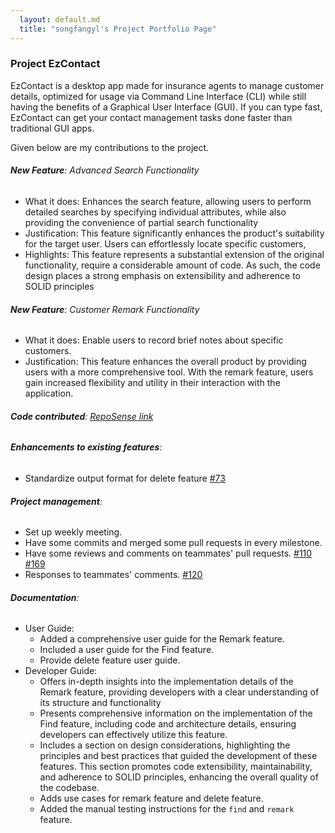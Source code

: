 ```yaml
---
  layout: default.md
  title: "songfangyl's Project Portfolio Page"
---
```


### Project EzContact

EzContact is a desktop app made for insurance agents to manage customer details,
optimized for usage via Command Line Interface (CLI) while still having the benefits of a Graphical User Interface (GUI).
If you can type fast, EzContact can get your contact management tasks done faster than traditional GUI apps.


Given below are my contributions to the project.

###### **New Feature**: Advanced Search Functionality

* What it does: Enhances the search feature, allowing users to perform detailed searches by specifying individual attributes,
  while also providing the convenience of partial search functionality
* Justification: This feature significantly enhances the product's suitability for the target user.
  Users can effortlessly locate specific customers,
* Highlights: This feature represents a substantial extension of the original functionality,
  require a considerable amount of code. As such, the code design places a strong emphasis on extensibility and adherence to SOLID principles

###### **New Feature**: Customer Remark Functionality

* What it does: Enable users to record brief notes about specific customers.
* Justification:  This feature enhances the overall product by providing users with a more comprehensive tool. With the remark feature,
  users gain increased flexibility and utility in their interaction with the application.

###### **Code contributed**: [RepoSense link](https://nus-cs2103-ay2324s1.github.io/tp-dashboard/?search=songfangyl&breakdown=false&sort=groupTitle%20dsc&sortWithin=title&since=2023-09-22&timeframe=commit&mergegroup=&groupSelect=groupByRepos)

###### **Enhancements to existing features**:
* Standardize output format for delete feature [#73](https://github.com/AY2324S1-CS2103T-W16-2/tp/pull/73)

###### **Project management**:
* Set up weekly meeting.
* Have some commits and merged some pull requests in every milestone.
* Have some reviews and comments on teammates' pull requests. [#110](https://github.com/AY2324S1-CS2103T-W16-2/tp/pull/110) [#169](https://github.com/AY2324S1-CS2103T-W16-2/tp/pull/169)
* Responses to teammates' comments. [#120](https://github.com/AY2324S1-CS2103T-W16-2/tp/pull/120) 

###### **Documentation**:
* User Guide:
  * Added a comprehensive user guide for the Remark feature.
  * Included a user guide for the Find feature.
  * Provide delete feature user guide.
* Developer Guide:
  * Offers in-depth insights into the implementation details of the Remark feature,
    providing developers with a clear understanding of its structure and functionality
  * Presents comprehensive information on the implementation of the Find feature,
    including code and architecture details, ensuring developers can effectively utilize this feature.
  * Includes a section on design considerations, highlighting the principles and best practices that guided the development of these features.
    This section promotes code extensibility, maintainability, and adherence to SOLID principles, enhancing the overall quality of the codebase.
  * Adds use cases for remark feature and delete feature.
  * Added the manual testing instructions for the `find` and `remark` feature.


